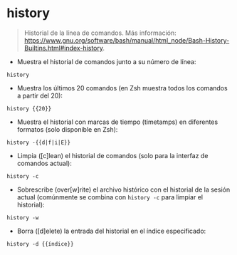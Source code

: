 # history

> Historial de la línea de comandos.
> Más información: <https://www.gnu.org/software/bash/manual/html_node/Bash-History-Builtins.html#index-history>.

- Muestra el historial de comandos junto a su número de línea:

`history`

- Muestra los últimos 20 comandos (en Zsh muestra todos los comandos a partir del 20):

`history {{20}}`

- Muestra el historial con marcas de tiempo (timetamps) en diferentes formatos (solo disponible en Zsh):

`history -{{d|f|i|E}}`

- Limpia ([c]lean) el historial de comandos (solo para la interfaz de comandos actual):

`history -c`

- Sobrescribe (over[w]rite) el archivo histórico con el historial de la sesión actual (comúnmente se combina con `history -c` para limpiar el historial):

`history -w`

- Borra ([d]elete) la entrada del historial en el índice especificado:

`history -d {{índice}}`
